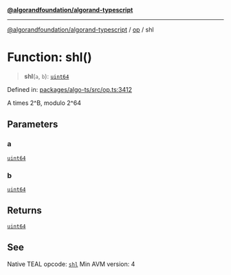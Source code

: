 [**@algorandfoundation/algorand-typescript**](../../../README.md)

***

[@algorandfoundation/algorand-typescript](../../../README.md) / [op](../README.md) / shl

# Function: shl()

> **shl**(`a`, `b`): [`uint64`](../../../type-aliases/uint64.md)

Defined in: [packages/algo-ts/src/op.ts:3412](https://github.com/algorandfoundation/puya-ts/blob/5bdb536fcbeffa6fe079b274d09cae785c8fb7b7/packages/algo-ts/src/op.ts#L3412)

A times 2^B, modulo 2^64

## Parameters

### a

[`uint64`](../../../type-aliases/uint64.md)

### b

[`uint64`](../../../type-aliases/uint64.md)

## Returns

[`uint64`](../../../type-aliases/uint64.md)

## See

Native TEAL opcode: [`shl`](https://developer.algorand.org/docs/get-details/dapps/avm/teal/opcodes/v10/#shl)
Min AVM version: 4

